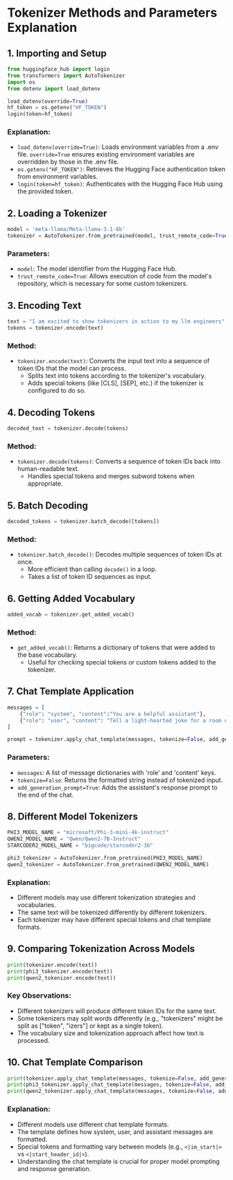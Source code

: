 # Tokenizer Methods and Parameters Explanation

## 1. Importing and Setup

```python
from huggingface_hub import login
from transformers import AutoTokenizer
import os
from dotenv import load_dotenv

load_dotenv(override=True)
hf_token = os.getenv("HF_TOKEN")
login(token=hf_token)
```

### Explanation:
- `load_dotenv(override=True)`: Loads environment variables from a .env file. `override=True` ensures existing environment variables are overridden by those in the .env file.
- `os.getenv("HF_TOKEN")`: Retrieves the Hugging Face authentication token from environment variables.
- `login(token=hf_token)`: Authenticates with the Hugging Face Hub using the provided token.

## 2. Loading a Tokenizer

```python
model = 'meta-llama/Meta-llama-3.1-8b'
tokenizer = AutoTokenizer.from_pretrained(model, trust_remote_code=True)
```

### Parameters:
- `model`: The model identifier from the Hugging Face Hub.
- `trust_remote_code=True`: Allows execution of code from the model's repository, which is necessary for some custom tokenizers.

## 3. Encoding Text

```python
text = "I am excited to show tokenizers in action to my llm engineers"
tokens = tokenizer.encode(text)
```

### Method:
- `tokenizer.encode(text)`: Converts the input text into a sequence of token IDs that the model can process.
  - Splits text into tokens according to the tokenizer's vocabulary.
  - Adds special tokens (like [CLS], [SEP], etc.) if the tokenizer is configured to do so.

## 4. Decoding Tokens

```python
decoded_text = tokenizer.decode(tokens)
```

### Method:
- `tokenizer.decode(tokens)`: Converts a sequence of token IDs back into human-readable text.
  - Handles special tokens and merges subword tokens when appropriate.

## 5. Batch Decoding

```python
decoded_tokens = tokenizer.batch_decode([tokens])
```

### Method:
- `tokenizer.batch_decode()`: Decodes multiple sequences of token IDs at once.
  - More efficient than calling `decode()` in a loop.
  - Takes a list of token ID sequences as input.

## 6. Getting Added Vocabulary

```python
added_vocab = tokenizer.get_added_vocab()
```

### Method:
- `get_added_vocab()`: Returns a dictionary of tokens that were added to the base vocabulary.
  - Useful for checking special tokens or custom tokens added to the tokenizer.

## 7. Chat Template Application

```python
messages = [
    {"role": "system", "content":"You are a helpful assistant"},
    {"role": "user", "content": "Tell a light-hearted joke for a room of Data Scientist"}
]

prompt = tokenizer.apply_chat_template(messages, tokenize=False, add_generation_prompt=True)
```

### Parameters:
- `messages`: A list of message dictionaries with 'role' and 'content' keys.
- `tokenize=False`: Returns the formatted string instead of tokenized input.
- `add_generation_prompt=True`: Adds the assistant's response prompt to the end of the chat.

## 8. Different Model Tokenizers

```python
PHI3_MODEL_NAME = "microsoft/Phi-3-mini-4k-instruct"
QWEN2_MODEL_NAME = "Qwen/Qwen2-7B-Instruct"
STARCODER2_MODEL_NAME = "bigcode/starcoder2-3b"

phi3_tokenizer = AutoTokenizer.from_pretrained(PHI3_MODEL_NAME)
qwen2_tokenizer = AutoTokenizer.from_pretrained(QWEN2_MODEL_NAME)
```

### Explanation:
- Different models may use different tokenization strategies and vocabularies.
- The same text will be tokenized differently by different tokenizers.
- Each tokenizer may have different special tokens and chat template formats.

## 9. Comparing Tokenization Across Models

```python
print(tokenizer.encode(text))
print(phi3_tokenizer.encode(text))
print(qwen2_tokenizer.encode(text))
```

### Key Observations:
- Different tokenizers will produce different token IDs for the same text.
- Some tokenizers may split words differently (e.g., "tokenizers" might be split as ["token", "izers"] or kept as a single token).
- The vocabulary size and tokenization approach affect how text is processed.

## 10. Chat Template Comparison

```python
print(tokenizer.apply_chat_template(messages, tokenize=False, add_generation_prompt=True))
print(phi3_tokenizer.apply_chat_template(messages, tokenize=False, add_generation_prompt=True))
print(qwen2_tokenizer.apply_chat_template(messages, tokenize=False, add_generation_prompt=True))
```

### Explanation:
- Different models use different chat template formats.
- The template defines how system, user, and assistant messages are formatted.
- Special tokens and formatting vary between models (e.g., `<|im_start|>` vs `<|start_header_id|>`).
- Understanding the chat template is crucial for proper model prompting and response generation.
